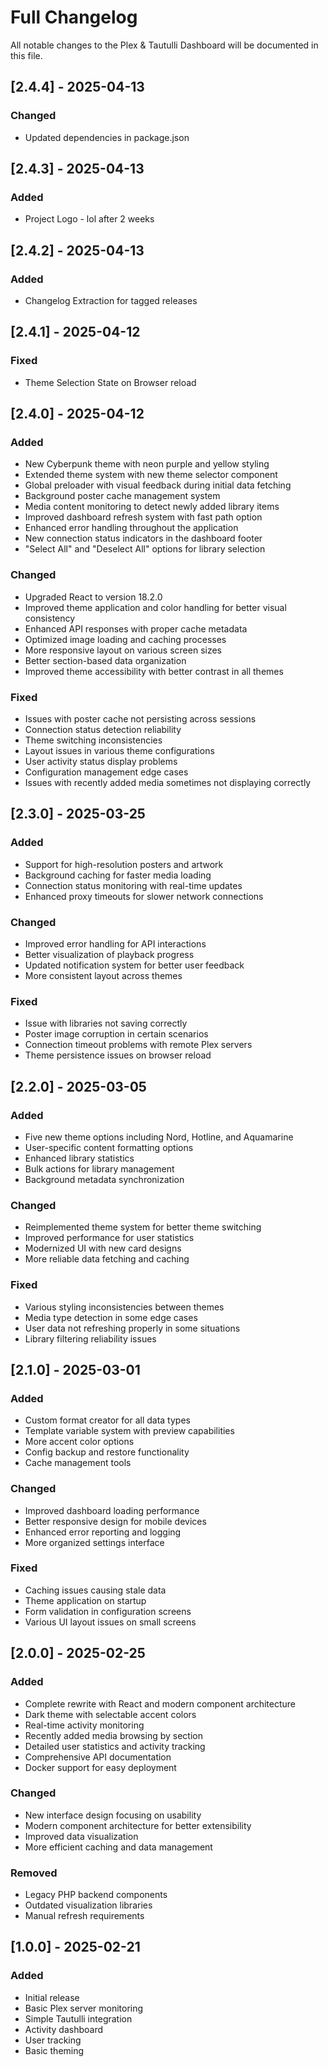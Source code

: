 # Full Changelog

All notable changes to the Plex & Tautulli Dashboard will be documented in this file.

## [2.4.4] - 2025-04-13

### Changed

- Updated dependencies in package.json

## [2.4.3] - 2025-04-13

### Added

- Project Logo - lol after 2 weeks

## [2.4.2] - 2025-04-13

### Added

- Changelog Extraction for tagged releases

## [2.4.1] - 2025-04-12

### Fixed

- Theme Selection State on Browser reload

## [2.4.0] - 2025-04-12

### Added

- New Cyberpunk theme with neon purple and yellow styling
- Extended theme system with new theme selector component
- Global preloader with visual feedback during initial data fetching
- Background poster cache management system
- Media content monitoring to detect newly added library items
- Improved dashboard refresh system with fast path option
- Enhanced error handling throughout the application
- New connection status indicators in the dashboard footer
- "Select All" and "Deselect All" options for library selection

### Changed

- Upgraded React to version 18.2.0
- Improved theme application and color handling for better visual consistency
- Enhanced API responses with proper cache metadata
- Optimized image loading and caching processes
- More responsive layout on various screen sizes
- Better section-based data organization
- Improved theme accessibility with better contrast in all themes

### Fixed

- Issues with poster cache not persisting across sessions
- Connection status detection reliability
- Theme switching inconsistencies
- Layout issues in various theme configurations
- User activity status display problems
- Configuration management edge cases
- Issues with recently added media sometimes not displaying correctly

## [2.3.0] - 2025-03-25

### Added

- Support for high-resolution posters and artwork
- Background caching for faster media loading
- Connection status monitoring with real-time updates
- Enhanced proxy timeouts for slower network connections

### Changed

- Improved error handling for API interactions
- Better visualization of playback progress
- Updated notification system for better user feedback
- More consistent layout across themes

### Fixed

- Issue with libraries not saving correctly
- Poster image corruption in certain scenarios
- Connection timeout problems with remote Plex servers
- Theme persistence issues on browser reload

## [2.2.0] - 2025-03-05

### Added

- Five new theme options including Nord, Hotline, and Aquamarine
- User-specific content formatting options
- Enhanced library statistics
- Bulk actions for library management
- Background metadata synchronization

### Changed

- Reimplemented theme system for better theme switching
- Improved performance for user statistics
- Modernized UI with new card designs
- More reliable data fetching and caching

### Fixed

- Various styling inconsistencies between themes
- Media type detection in some edge cases
- User data not refreshing properly in some situations
- Library filtering reliability issues

## [2.1.0] - 2025-03-01

### Added

- Custom format creator for all data types
- Template variable system with preview capabilities
- More accent color options
- Config backup and restore functionality
- Cache management tools

### Changed

- Improved dashboard loading performance
- Better responsive design for mobile devices
- Enhanced error reporting and logging
- More organized settings interface

### Fixed

- Caching issues causing stale data
- Theme application on startup
- Form validation in configuration screens
- Various UI layout issues on small screens

## [2.0.0] - 2025-02-25

### Added

- Complete rewrite with React and modern component architecture
- Dark theme with selectable accent colors
- Real-time activity monitoring
- Recently added media browsing by section
- Detailed user statistics and activity tracking
- Comprehensive API documentation
- Docker support for easy deployment

### Changed

- New interface design focusing on usability
- Modern component architecture for better extensibility
- Improved data visualization
- More efficient caching and data management

### Removed

- Legacy PHP backend components
- Outdated visualization libraries
- Manual refresh requirements

## [1.0.0] - 2025-02-21

### Added

- Initial release
- Basic Plex server monitoring
- Simple Tautulli integration
- Activity dashboard
- User tracking
- Basic theming
